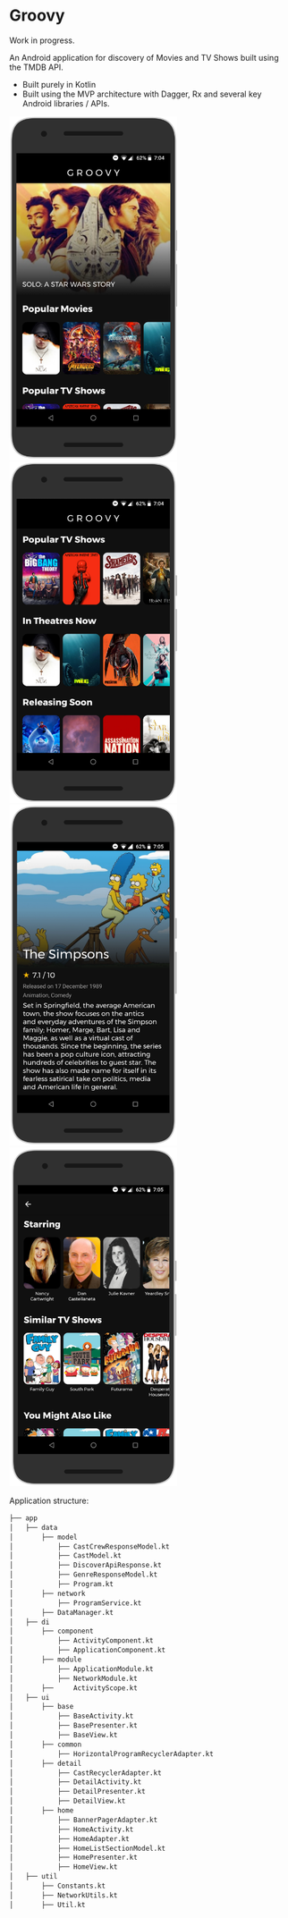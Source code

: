 # Groovy
Work in progress. 

An Android application for discovery of Movies and TV Shows built using the TMDB API.

* Built purely in Kotlin
* Built using the MVP architecture with Dagger, Rx and several key Android libraries / APIs. 

<img src="https://github.com/amanps/Groovy/blob/master/images/Screenshot1.png" width="300"> <img src="https://github.com/amanps/Groovy/blob/master/images/Screenshot2.png" width="300">
<img src="https://github.com/amanps/Groovy/blob/master/images/Screenshot3.png" width="300"> <img src="https://github.com/amanps/Groovy/blob/master/images/Screenshot4.png" width="300">

Application structure:

```bash
├── app
│   ├── data
│       ├── model
│           ├── CastCrewResponseModel.kt
│           ├── CastModel.kt
│           ├── DiscoverApiResponse.kt
│           ├── GenreResponseModel.kt
│           ├── Program.kt
│       ├── network
│           ├── ProgramService.kt
│       ├── DataManager.kt
│   ├── di
│       ├── component
│           ├── ActivityComponent.kt
│           ├── ApplicationComponent.kt
│       ├── module
│           ├── ApplicationModule.kt
│           ├── NetworkModule.kt
│       ├──  	ActivityScope.kt
│   ├── ui
│       ├── base
│           ├── BaseActivity.kt
│           ├── BasePresenter.kt
│           ├── BaseView.kt
│       ├── common
│           ├── HorizontalProgramRecyclerAdapter.kt
│       ├── detail
│           ├── CastRecyclerAdapter.kt
│           ├── DetailActivity.kt
│           ├── DetailPresenter.kt
│           ├── DetailView.kt
│       ├── home
│           ├── BannerPagerAdapter.kt
│           ├── HomeActivity.kt
│           ├── HomeAdapter.kt
│           ├── HomeListSectionModel.kt
│           ├── HomePresenter.kt
│           ├── HomeView.kt
│   ├── util
│       ├── Constants.kt
│       ├── NetworkUtils.kt
│       ├── Util.kt
```
